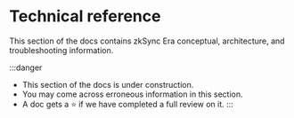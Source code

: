 # Technical reference

This section of the docs contains zkSync Era conceptual, architecture, and troubleshooting information.

:::danger

- This section of the docs is under construction.
- You may come across erroneous information in this section.
- A doc gets a :star: if we have completed a full review on it.
  :::
